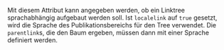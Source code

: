 Mit diesem Attribut kann angegeben werden, ob ein Linktree sprachabhängig
aufgebaut werden soll. Ist `localelink` auf `true` gesetzt, wird die Sprache
des Publikationsbereichs für den Tree verwendet. Die `parentlink`s, die den
Baum ergeben, müssen dann mit einer Sprache definiert werden.